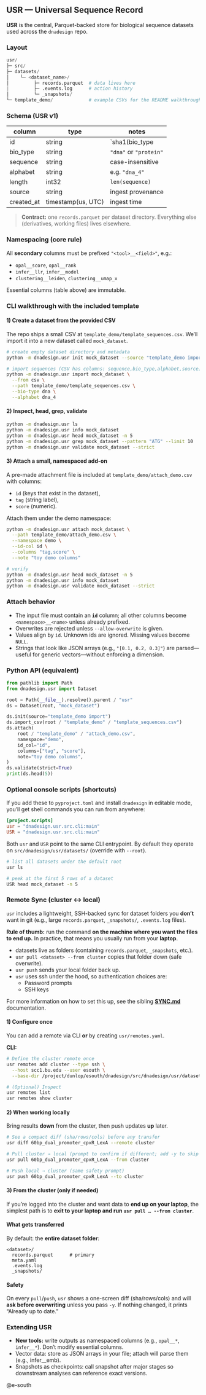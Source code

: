 ## USR — Universal Sequence Record

**USR** is the central, Parquet-backed store for biological sequence datasets used across the `dnadesign` repo.  

### Layout

```python
usr/
├─ src/
├─ datasets/
│    └─ <dataset_name>/
│         ├─ records.parquet  # data lives here
|         ├─ .events.log      # action history
│         └─ _snapshots/
└─ template_demo/             # example CSVs for the README walkthrough
````

### Schema (USR v1)

| column     | type               | notes                                     |
|------------|--------------------|-------------------------------------------|
| id         | string             | `sha1(bio_type|sequence_upper)`           |
| bio_type   | string             | `"dna"` or `"protein"`                    |
| sequence   | string             | case-insensitive                          |
| alphabet   | string             | e.g. `"dna_4"`                            |
| length     | int32              | `len(sequence)`                           |
| source     | string             | ingest provenance                         |
| created_at | timestamp(us, UTC) | ingest time                               |

> **Contract:** one `records.parquet` per dataset directory. Everything else (derivatives, working files) lives elsewhere.

### Namespacing (core rule)

All **secondary** columns must be prefixed `"<tool>__<field>"`, e.g.:

- `opal__score`, `opal__rank`
- `infer__llr`, `infer__model`
- `clustering__leiden`, `clustering__umap_x`

Essential columns (table above) are immutable.

### CLI walkthrough with the included template

#### 1) Create a dataset from the provided CSV
The repo ships a small CSV at `template_demo/template_sequences.csv`. We’ll import it into a new dataset called `mock_dataset`.

```bash
# create empty dataset directory and metadata
python -m dnadesign.usr init mock_dataset --source "template_demo import"

# import sequences (CSV has columns: sequence,bio_type,alphabet,source)
python -m dnadesign.usr import mock_dataset \
  --from csv \
  --path template_demo/template_sequences.csv \
  --bio-type dna \
  --alphabet dna_4
```

#### 2) Inspect, head, grep, validate

```bash
python -m dnadesign.usr ls
python -m dnadesign.usr info mock_dataset
python -m dnadesign.usr head mock_dataset -n 5
python -m dnadesign.usr grep mock_dataset --pattern "ATG" --limit 10
python -m dnadesign.usr validate mock_dataset --strict
```

#### 3) Attach a small, namespaced add-on

A pre-made attachment file is included at `template_demo/attach_demo.csv` with columns:

- `id` (keys that exist in the dataset),
- `tag` (string label),
- `score` (numeric).

Attach them under the demo namespace:
```bash
python -m dnadesign.usr attach mock_dataset \
  --path template_demo/attach_demo.csv \
  --namespace demo \
  --id-col id \
  --columns "tag,score" \
  --note "toy demo columns"

# verify
python -m dnadesign.usr head mock_dataset -n 5
python -m dnadesign.usr info mock_dataset
python -m dnadesign.usr validate mock_dataset --strict
```

### Attach behavior

* The input file must contain an **`id`** column; all other columns become `<namespace>__<name>` unless already prefixed.
* Overwrites are rejected unless `--allow-overwrite` is given.
* Values align by `id`. Unknown ids are ignored. Missing values become `NULL`.
* Strings that look like JSON arrays (e.g., `"[0.1, 0.2, 0.3]"`) are parsed—useful for generic vectors—without enforcing a dimension.

### Python API (equivalent)

```python
from pathlib import Path
from dnadesign.usr import Dataset

root = Path(__file__).resolve().parent / "usr"
ds = Dataset(root, "mock_dataset")

ds.init(source="template_demo import")
ds.import_csv(root / "template_demo" / "template_sequences.csv")
ds.attach(
    root / "template_demo" / "attach_demo.csv",
    namespace="demo",
    id_col="id",
    columns=["tag", "score"],
    note="toy demo columns",
)
ds.validate(strict=True)
print(ds.head(5))

```

### Optional console scripts (shortcuts)

If you add these to `pyproject.toml` and install `dnadesign` in editable mode, you’ll get shell commands you can run from anywhere:

```toml
[project.scripts]
usr = "dnadesign.usr.src.cli:main"
USR = "dnadesign.usr.src.cli:main"
```

Both `usr` and `USR` point to the same CLI entrypoint. By default they operate on `src/dnadesign/usr/datasets/` (override with `--root`).

```bash
# list all datasets under the default root
usr ls

# peek at the first 5 rows of a dataset
USR head mock_dataset -n 5
```

### Remote Sync (cluster ↔ local)

`usr` includes a lightweight, SSH-backed sync for dataset folders you **don’t** want in git (e.g., large `records.parquet`, `_snapshots/`, `.events.log` files).


**Rule of thumb:** run the command **on the machine where you want the files to end up.** In practice, that means you usually run from your **laptop**.

- datasets live as folders (containing `records.parquet`, `_snapshots`, etc.).
- `usr pull <dataset> --from cluster` copies that folder down (safe overwrite).
- `usr push` sends your local folder back up.
- `usr` uses ssh under the hood, so authentication choices are:
  - Password prompts
  - SSH keys

For more information on how to set this up, see the sibling [**SYNC.md**](SYNC.md) documentation.

#### 1) Configure once

You can add a remote via CLI **or** by creating `usr/remotes.yaml`.

**CLI:**

```bash
# Define the cluster remote once
usr remotes add cluster --type ssh \
  --host scc1.bu.edu --user esouth \
  --base-dir /project/dunlop/esouth/dnadesign/src/dnadesign/usr/datasets

# (Optional) Inspect
usr remotes list
usr remotes show cluster
```

#### 2) When working locally

Bring results **down** from the cluster, then push updates **up** later.

```bash
# See a compact diff (sha/rows/cols) before any transfer
usr diff 60bp_dual_promoter_cpxR_LexA --remote cluster

# Pull cluster → local (prompt to confirm if different; add -y to skip prompt)
usr pull 60bp_dual_promoter_cpxR_LexA --from cluster

# Push local → cluster (same safety prompt)
usr push 60bp_dual_promoter_cpxR_LexA --to cluster
```

#### 3) From the **cluster** (only if needed)

If you’re logged into the cluster and want data to **end up on your laptop**, the simplest path is to **exit to your laptop and run `usr pull … --from cluster`**.

#### What gets transferred

By default: the **entire dataset folder**:

```
<dataset>/
  records.parquet      # primary
  meta.yaml
  .events.log
  _snapshots/
```

#### Safety

On every `pull`/`push`, `usr` shows a one-screen diff (sha/rows/cols) and will **ask before overwriting** unless you pass `-y`. If nothing changed, it prints “Already up to date.”







### Extending USR

- **New tools:** write outputs as namespaced columns (e.g., `opal__*`, `infer__*`). Don’t modify essential columns.
- Vector data: store as JSON arrays in your file; attach will parse them (e.g., infer__emb).
- Snapshots as checkpoints: call snapshot after major stages so downstream analyses can reference exact versions.

@e-south